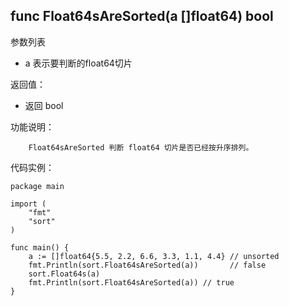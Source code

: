 ## func Float64sAreSorted(a []float64) bool

参数列表

- a 表示要判断的float64切片

返回值：

- 返回 bool

功能说明：

		Float64sAreSorted 判断 float64 切片是否已经按升序排列。

代码实例：

	package main
	
	import (
		"fmt"
		"sort"
	)
		
	func main() {
		a := []float64{5.5, 2.2, 6.6, 3.3, 1.1, 4.4} // unsorted
		fmt.Println(sort.Float64sAreSorted(a))       // false
		sort.Float64s(a)
		fmt.Println(sort.Float64sAreSorted(a)) // true
	}
	
